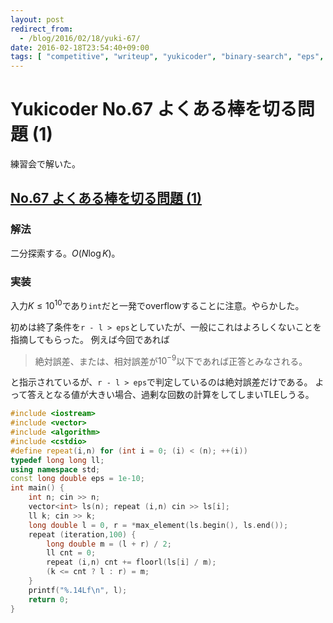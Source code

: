 ```yaml
---
layout: post
redirect_from:
  - /blog/2016/02/18/yuki-67/
date: 2016-02-18T23:54:40+09:00
tags: [ "competitive", "writeup", "yukicoder", "binary-search", "eps", "error" ]
---
```


# Yukicoder No.67 よくある棒を切る問題 (1)

練習会で解いた。

## [No.67 よくある棒を切る問題 (1)](http://yukicoder.me/problems/145)

### 解法

二分探索する。$O(N \log K)$。

### 実装

入力$K \le 10^{10}$であり`int`だと一発でoverflowすることに注意。やらかした。

初めは終了条件を`r - l > eps`としていたが、一般にこれはよろしくないことを指摘してもらった。
例えば今回であれば

>   絶対誤差、または、相対誤差が$10^{−9}$以下であれば正答とみなされる。

と指示されているが、`r - l > eps`で判定しているのは絶対誤差だけである。
よって答えとなる値が大きい場合、過剰な回数の計算をしてしまいTLEしうる。

``` c++
#include <iostream>
#include <vector>
#include <algorithm>
#include <cstdio>
#define repeat(i,n) for (int i = 0; (i) < (n); ++(i))
typedef long long ll;
using namespace std;
const long double eps = 1e-10;
int main() {
    int n; cin >> n;
    vector<int> ls(n); repeat (i,n) cin >> ls[i];
    ll k; cin >> k;
    long double l = 0, r = *max_element(ls.begin(), ls.end());
    repeat (iteration,100) {
        long double m = (l + r) / 2;
        ll cnt = 0;
        repeat (i,n) cnt += floorl(ls[i] / m);
        (k <= cnt ? l : r) = m;
    }
    printf("%.14Lf\n", l);
    return 0;
}
```
